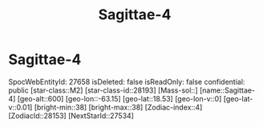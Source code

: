 ﻿---
title: "Sagittae-4"
location: [18.53,-63.15,600]
type: Station
tags:
- astro/Star

---

# Sagittae-4

SpocWebEntityId: 27658
isDeleted: false
isReadOnly: false
confidential: public
[star-class::M2]
[star-class-id::28193]
[Mass-sol::]
[name::Sagittae-4]
[geo-alt::600]
[geo-lon::-63.15]
[geo-lat::18.53]
[geo-lon-v::0]
[geo-lat-v::0.01]
[bright-min::38]
[bright-max::38]
[Zodiac-index::4]
[ZodiacId::28153]
[NextStarId::27534]

